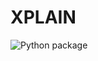 # XPLAIN

![Python package](https://github.com/mrandri19/tirocinio/workflows/Python%20package/badge.svg)
